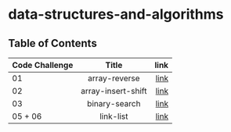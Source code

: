 # data-structures-and-algorithms
## Table of Contents

| Code Challenge |       Title        |                                                                                                    link |
|:---------------|:------------------:|--------------------------------------------------------------------------------------------------------:|
| 01             |   array-reverse    |         [link](https://hamzhfreajat.github.io/data-structures-and-algorithms/reverseArray/reverseArray) |
| 02             | array-insert-shift | [link](https://hamzhfreajat.github.io/data-structures-and-algorithms/arrayInsertShift/arrayInsertShift) |
| 03             |   binary-search    |         [link](https://hamzhfreajat.github.io/data-structures-and-algorithms/binarySearch/binarySearch) |
| 05 + 06        |     link-list      |                  [link](https://hamzhfreajat.github.io/data-structures-and-algorithms/link-list/README) |


